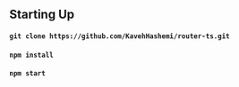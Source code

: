 ## Starting Up

#### `git clone https://github.com/KavehHashemi/router-ts.git`

#### `npm install`

#### `npm start`
